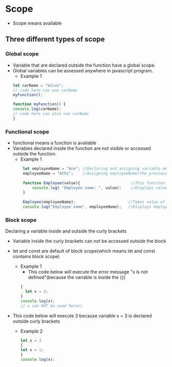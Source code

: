 # Scope
* Scope means available

## Three different types of scope

### Global scope
* Variable that are declared outside the function have a global scope.
* Global variables can be assessed anywhere in javascript program.
  * Example 1
  ```javascript
  let carName = "Volvo";
  // code here can use carName
  myFunction();
  
  function myFunction() {
  console.log(carName);
  // code here can also use carName
  }
    ```
    

### Functional scope
 * functional means a  function is available
 * Variables declared inside the function are not visible or accessed outside the function.
   * Example 1
     ```javascript
      let employeeName = "Ace"; //Declaring and assigning variable employeeName 
      employeeName = "Athi";    //Assigning employeeName(the previous value which is Ace will be replaced with Athi)
    
      function Employee(value){                      //This function takes one parameter called value
          console.log( "Employee name: ", value);    //Displays value of function on the console
      }
    
      Employee(employeeName);                       //Takes value of employeeName (outside function).
      console.log("Employee name", employeeName);   //Displays employeeName on console
      ```


### Block scope
Declaring a variable inside and outside  the curly brackets
* Variable  inside the curly brackets can not be accessed outside the  block
* let and const are default of block scope(which means let and const contains block scope)
  * Example 1
    * This code below will execute the error message "x is not defined"(because the variable is inside the {})
    ```javascript
    {
      let x = 2;
    }
    console.log(x);
    // x can NOT be used here()
    
    ```
    

* This code below will execute 3 because variable x = 3 is declared outside curly brackets
  * Example 2 
    ```javascript  
    let x = 3
    {
    let x = 1; 
    }
    console.log(x);
    ```
